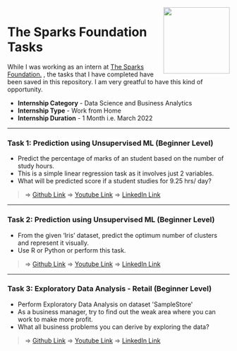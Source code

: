 <img align = right height = 150 width = 150 src = https://www.thesparksfoundationsingapore.org/images/logo_small.png>

#  The Sparks Foundation Tasks
While I was working as an intern at [The Sparks Foundation.](https://www.thesparksfoundationsingapore.org/) , the tasks that I have completed have been saved in this repository. I am very greatful to have this kind of opportunity.

- **Internship Category** - Data Science and Business Analytics
- **Internship Type** - Work from Home
- **Internship Duration** - 1 Month i.e. March 2022
<hr>

### Task 1: Prediction using Unsupervised ML (Beginner Level)
- Predict the percentage of marks of an student based on the number of study hours.
- This is a simple linear regression task as it involves just 2 variables.
- What will be predicted score if a student studies for 9.25 hrs/ day?

> => [Github Link](https://github.com/DivyamSingh18/The-Sparks-Foundation-Tasks/blob/main/Task-1%20Prediction%20Using%20Supervised%20ML.ipynb)
> => [Youtube Link](https://youtu.be/rUSoNV6-A9A ) 
> => [LinkedIn Link](https://www.linkedin.com/posts/divyam-singh-408b221ba_tsf-thesparksfoundation-griptask-activity-6906933436263862272-Cks5?utm_source=linkedin_share&utm_medium=member_desktop_web ) <br>

<hr>

### Task 2: Prediction using Unsupervised ML (Beginner Level)
- From the given ‘Iris’ dataset, predict the optimum number of clusters and represent it visually.
- Use R or Python or perform this task.

> => [Github Link](https://github.com/DivyamSingh18/The-Sparks-Foundation-Tasks/blob/main/Task-2%20Prediction%20using%20Unsupervised%20ML.ipynb)
> => [Youtube Link](https://youtu.be/eSxJcoPd9oA) 
> => [LinkedIn Link](https://www.linkedin.com/posts/divyam-singh-408b221ba_gripmarch22-tsf-thesparksfoundation-activity-6908335501561192448-g84c?utm_source=linkedin_share&utm_medium=member_desktop_web ) <br>

<hr>

### Task 3: Exploratory Data Analysis - Retail (Beginner Level)
- Perform Exploratory Data Analysis on dataset 'SampleStore'
- As a business manager, try to find out the weak area where you can work to make more profit.
- What all business problems you can derive by exploring the data?

> => [Github Link]()
> => [Youtube Link](https://youtu.be/49EHjsgTXLU) 
> => [LinkedIn Link]() <br>

